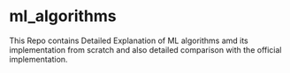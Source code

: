 # ml_algorithms
This Repo contains Detailed Explanation of ML algorithms amd its implementation from scratch and also detailed comparison with the official implementation.
